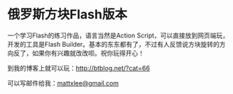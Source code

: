 # 俄罗斯方块Flash版本
一个学习Flash的练习作品，语言当然是Action Script，可以直接放到网页端玩，开发的工具是Flash Builder。基本的东东都有了，不过有人反馈说方块旋转的方向反了，如果你有兴趣就改改呗。祝你玩得开心！

到我的博客上就可以玩：http://btblog.net/?cat=66

可以写邮件给我：[mattxlee@gmail.com](mailto:mattxlee@gmail.com)
